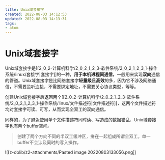 ```yaml
---
title: Unix域套接字
created: 2022-08-03 14:12:53
updated: 2022-08-03 14:13:31
tags: 
- atom
---
```

# Unix域套接字

Unix域套接字是[[2_0_2-计算机科学/2_0_2_1_2_3-软件系统/2_0_2_1_2_3_1-操作系统/linux/套接字|套接字]]的一种，**用于本机进程间通信**，一般用来实现**双向**通信的管道。Unix域套接字是比网络套接字**轻量级且高效**的多，因为它不涉及网络通信，不需要监听连接，不需要绑定地址，不需要关心协议类型，等等。

创建Unix域套接字后返回两个[[2_0_2-计算机科学/2_0_2_1_2_3-软件系统/2_0_2_1_2_3_1-操作系统/linux/文件描述符|文件描述符]]，这两个文件描述符均对套接字可读、可写，从而实现全双工的双向通信。

同样的，为了避免使用单个文件描述符同时读、写造成的数据错乱，Unix域套接字也有两个buffer空间。

> 创建了两个方向不同的半双工缓冲区，拼在一起组成所谓全双工。单一buffer不会涉及同时的写入操作。

![[z-oblib/z2-attachments/Pasted image 20220803133056.png]]